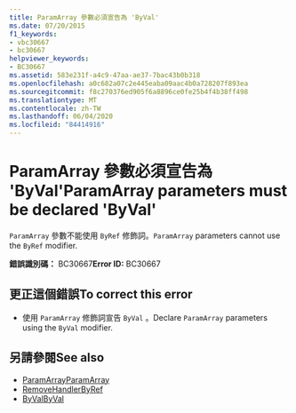 ```yaml
---
title: ParamArray 參數必須宣告為 'ByVal'
ms.date: 07/20/2015
f1_keywords:
- vbc30667
- bc30667
helpviewer_keywords:
- BC30667
ms.assetid: 583e231f-a4c9-47aa-ae37-7bac43b0b318
ms.openlocfilehash: a0c682a07c2e445eaba09aac4b0a728207f893ea
ms.sourcegitcommit: f8c270376ed905f6a8896ce0fe25b4f4b38ff498
ms.translationtype: MT
ms.contentlocale: zh-TW
ms.lasthandoff: 06/04/2020
ms.locfileid: "84414916"
---
```

# <a name="paramarray-parameters-must-be-declared-byval"></a><span data-ttu-id="53e93-102">ParamArray 參數必須宣告為 'ByVal'</span><span class="sxs-lookup"><span data-stu-id="53e93-102">ParamArray parameters must be declared 'ByVal'</span></span>
<span data-ttu-id="53e93-103">`ParamArray` 參數不能使用 `ByRef` 修飾詞。</span><span class="sxs-lookup"><span data-stu-id="53e93-103">`ParamArray` parameters cannot use the `ByRef` modifier.</span></span>  
  
 <span data-ttu-id="53e93-104">**錯誤識別碼：** BC30667</span><span class="sxs-lookup"><span data-stu-id="53e93-104">**Error ID:** BC30667</span></span>  
  
## <a name="to-correct-this-error"></a><span data-ttu-id="53e93-105">更正這個錯誤</span><span class="sxs-lookup"><span data-stu-id="53e93-105">To correct this error</span></span>  
  
- <span data-ttu-id="53e93-106">使用 `ParamArray` 修飾詞宣告 `ByVal` 。</span><span class="sxs-lookup"><span data-stu-id="53e93-106">Declare `ParamArray` parameters using the `ByVal` modifier.</span></span>  
  
## <a name="see-also"></a><span data-ttu-id="53e93-107">另請參閱</span><span class="sxs-lookup"><span data-stu-id="53e93-107">See also</span></span>

- [<span data-ttu-id="53e93-108">ParamArray</span><span class="sxs-lookup"><span data-stu-id="53e93-108">ParamArray</span></span>](../language-reference/modifiers/paramarray.md)
- [<span data-ttu-id="53e93-109">RemoveHandler</span><span class="sxs-lookup"><span data-stu-id="53e93-109">ByRef</span></span>](../language-reference/modifiers/byref.md)
- [<span data-ttu-id="53e93-110">ByVal</span><span class="sxs-lookup"><span data-stu-id="53e93-110">ByVal</span></span>](../language-reference/modifiers/byval.md)
